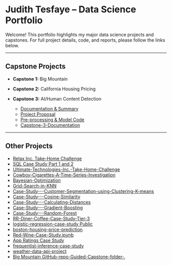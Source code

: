 # Judith Tesfaye – Data Science Portfolio

Welcome! This portfolio highlights my major data science projects and capstones. For full project details, code, and reports, please follow the links below.

---

## Capstone Projects

- **Capstone 1:** Big Mountain

- **Capstone 2:** California Housing Pricing 

 

- **Capstone 3:** AI/Human Content Detection  
    - [Documentation & Summary](https://github.com/tesfaj11/Capstone-3-Documentation)
    - [Project Proposal](https://github.com/tesfaj11/Capstone-3-Project-Proposal)
    - [Pre-processing & Model Code](https://github.com/tesfaj11/Capstone-3-Pre-processing-Work-and-Model)
    - [Capstone-3-Documentation](https://github.com/tesfaj11/Capstone-3-Documentation)

---

## Other Projects

- [Relax Inc. Take-Home Challenge](https://github.com/tesfaj11/Relax-Inc.-Take-Home-Challenge)
- [SQL Case Study Part 1 and 2](https://github.com/tesfaj11/SQL-Case-Study-Part-1-and-2)
- [Ultimate-Technologies-Inc.-Take-Home-Challenge](https://github.com/tesfaj11/Ultimate-Technologies-Inc.-Take-Home-Challenge)
- [Cowboy-Cigarettes-A-Time-Series-Investigation](https://github.com/tesfaj11/Cowboy-Cigarettes-A-Time-Series-Investigation)
- [Bayesian-Optimization ](https://github.com/tesfaj11/Bayesian-Optimization)
- [Grid-Search-in-KNN ](https://github.com/tesfaj11/Grid-Search-in-KNN)
- [Case-Study---Customer-Segmentation-using-Clustering-K-means](https://github.com/tesfaj11/Case-Study---Customer-Segmentation-using-Clustering-K-means)
- [Case-Study---Cosine-Similarity ](https://github.com/tesfaj11/2Case-Study---Cosine-Similarity)
- [Case-Study---Calculating-Distances](https://github.com/tesfaj11/Case-Study---Calculating-Distances)
- [Case-Study---Gradient-Boosting ](https://github.com/tesfaj11/Case-Study---Gradient-Boosting)
- [Case-Study---Random-Forest](https://github.com/tesfaj11/Case-Study---Random-Forest)
- [RR-Diner-Coffee-Case-Study-Tier-3](https://github.com/tesfaj11/RR-Diner-Coffee-Case-Study-Tier-3)
- [logistic-regression-case-study Public](https://github.com/tesfaj11/logistic-regression-case-study)
- [boston-housing-price-prediction](https://github.com/tesfaj11/boston-housing-price-prediction)
- [Red-Wine-Case-Study.ipynb ](https://github.com/tesfaj11/Red-Wine-Case-Study.ipynb)
- [App Ratings Case Study](https://github.com/tesfaj11/Tier-3-)
- [frequentist-inference-case-study ](https://github.com/tesfaj11/frequentist-inference-case-study)
- [weather-data-api-project](https://github.com/tesfaj11/weather-data-api-project1)
- [Big Mountain GitHub-repo-Guided-Capstone-folder-](https://github.com/tesfaj11/GitHub-repo-Guided-Capstone-folder-/blob/main/Guided%20Capstone%20-%20Step%20Six.pdf), 
  
